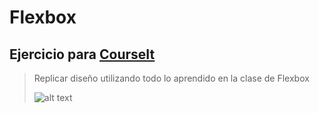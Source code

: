 # Flexbox
Ejercicio para [CourseIt](https://courseit.io/)
---
> Replicar diseño utilizando todo lo aprendido en la clase de Flexbox <br> 
> 
>  
>    ![alt text](https://courseit-statics.nyc3.digitaloceanspaces.com/contenido/online/html/img/clase10.png)
